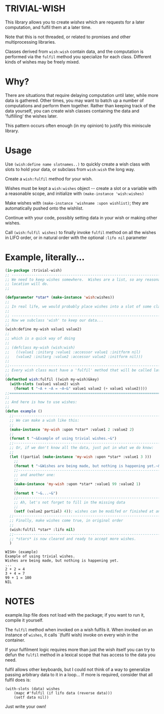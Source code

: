 # TRIVIAL-WISH

This library allows you to create _wishes_ which are requests for a later computation, and fulfil them at a later time.

Note that this is not threaded, or related to promises and other multiprocessing libraries.

Classes derived from `wish:wish` contain data, and the computation is performed via the `fulfil` method you specialize for each class.  Different kinds of wishes may be freely mixed.

# Why?

There are situations that require delaying computation until later, while more data is gathered.  Other times, you may want to batch up a number of computations and perform them together.  Rather than keeping track of the data yourself, you can create wish classes containing the data and 'fulfilling' the wishes later.

This pattern occurs often enough (in my opinion) to justify this miniscule library.

# Usage

Use `(wish:define name slotnames..)` to quickly create a wish class with slots to hold your data, or subclass from `wish:wish` the long way.

Create a `wish:fulfil` method for your wish.

Wishes must be kept a `wish:wishes` object -- create a slot or a variable with a reasonable scope, and initialize with `(make-instance 'wish:wishes)` 

Make wishes with `(make-instance 'wishname :upon wishlist)`; they are automatically pushed onto the wishlist.

Continue with your code, possibly setting data in your wish or making other wishes.

Call `(wish:fulfil wishes)` to finally invoke `fulfil` method on all the wishes in LIFO order, or in natural order with the optional `:lifo nil` parameter

# Example, literally...

```lisp
(in-package :trivial-wish)
;; -----------------------------------------------------------------------------
;; We need to keep wishes somewhere.  Wishes are a list, so any reasonable
;; location will do.
;;

(defparameter *star* (make-instance 'wish:wishes))
;;
;; In real life, we would probably place wishes into a slot of some class.
;;
;; -----------------------------------------------------------------------------
;; Now we subclass 'wish' to keep our data...
;;
(wish:define my-wish value1 value2)
;;
;; which is a quick way of doing
;;
;; (defclass my-wish (wish:wish)
;;   ((value1 :initarg :value1 :accessor value1 :initform nil)
;;   (value2 :initarg :value2 :accessor value2 :initform nil)))
;;
;;------------------------------------------------------------------------------
;; Every wish class must have a 'fulfil' method that will be called later.
;;
(defmethod wish:fulfil ((wish my-wish)&key)
  (with-slots (value1 value2) wish
    (format t "~A + ~A = ~A~&" value1 value2 (+ value1 value2))))
;;==============================================================================
;;
;; And here is how to use wishes:
;;
(defun example ()
  ;;----------------------------------------------------------------------------
  ;; We can make a wish like this:
  ;;
  (make-instance 'my-wish :upon *star* :value1 2 :value2 2)
  ;;
  (format t "~&Example of using trivial wishes.~&")
  ;;----------------------------------------------------------------------------
  ;; Or, if we don't know all the data, just put in what we do know:
  ;;
  (let ((partial (make-instance 'my-wish :upon *star* :value1 3 )))
    ;;
    (format t "~&Wishes are being made, but nothing is happening yet.~&")
    ;;--------------------------------------------------------------------------
    ;; and another one:
    ;;
    (make-instance 'my-wish :upon *star* :value1 99 :value2 1)
    ;;
    (format t "~&...~&")
    ;;--------------------------------------------------------------------------
    ;; Ah, let's not forget to fill in the missing data
    ;;
    (setf (value2 partial) 4)); wishes can be modifed or finished at any time...
  ;;----------------------------------------------------------------------------
  ;; Finally, make wishes come true, in original order
  ;;
  (wish:fulfil *star* :lifo nil)
  ;;----------------------------------------------------------------------------
  ;; *stars* is now cleared and ready to accept more wishes.
  )
```

```
WISH> (example)
Example of using trivial wishes.
Wishes are being made, but nothing is happening yet.
...
2 + 2 = 4
3 + 4 = 7
99 + 1 = 100
NIL
```
# NOTES
example.lisp file does not load with the package; if you want to run it, compile it yourself.

The `fulfil` method when invoked on a wish fulfils it.  When invoked on an instance of `wishes`, it calls `(fulfil wish) invoke on every wish in the container.

If your fulfilment logic requires more than just the wish itself you can try to defun the `fulfil` method in a lexical scope that has access to the data you need.  

fulfil allows other keyboards, but I could not think of a way to generalize passing arbitrary data to it in a loop...  If more is required, consider that all fulfil does is:
```
(with-slots (data) wishes
    (mapc #'fulfil (if lifo data (reverse data)))
    (setf data nil))
```
Just write your own!
